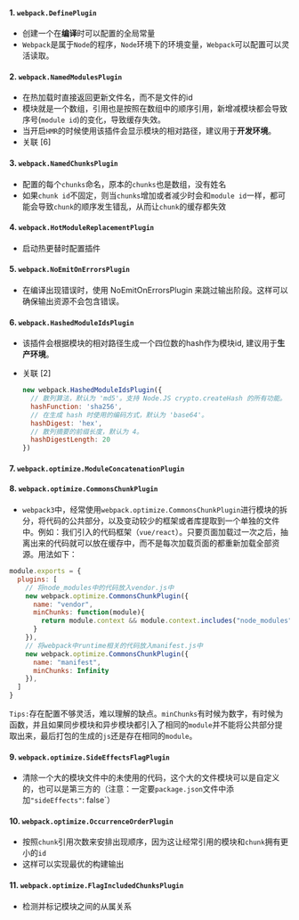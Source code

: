 #### 1. `webpack.DefinePlugin`

+ 创建一个在**编译**时可以配置的全局常量
+ `Webpack`是属于`Node`的程序，`Node`环境下的环境变量，`Webpack`可以配置可以灵活读取。

#### 2. `webpack.NamedModulesPlugin`

+ 在热加载时直接返回更新文件名，而不是文件的id
+ 模块就是一个数组，引用也是按照在数组中的顺序引用，新增减模块都会导致序号(`module id`)的变化，导致缓存失效。
+ 当开启`HMR`的时候使用该插件会显示模块的相对路径，建议用于**开发环境**。
+ 关联 [6]

#### 3. `webpack.NamedChunksPlugin`

+ 配置的每个`chunks`命名，原本的`chunks`也是数组，没有姓名
+ 如果`chunk id`不固定，则当`chunks`增加或者减少时会和`module id`一样，都可能会导致`chunk`的顺序发生错乱，从而让`chunk`的缓存都失效

#### 4. `webpack.HotModuleReplacementPlugin`

+ 启动热更替时配置插件

#### 5. `webpack.NoEmitOnErrorsPlugin`

+ 在编译出现错误时，使用 NoEmitOnErrorsPlugin 来跳过输出阶段。这样可以确保输出资源不会包含错误。

#### 6. `webpack.HashedModuleIdsPlugin`

+ 该插件会根据模块的相对路径生成一个四位数的hash作为模块id, 建议用于**生产环境**。

+ 关联 [2]

  ```javascript
  new webpack.HashedModuleIdsPlugin({
    // 散列算法，默认为 'md5'。支持 Node.JS crypto.createHash 的所有功能。
    hashFunction: 'sha256',
    // 在生成 hash 时使用的编码方式，默认为 'base64'。
    hashDigest: 'hex',
    // 散列摘要的前缀长度，默认为 4。
    hashDigestLength: 20
  })
  ```

  

#### 7. `webpack.optimize.ModuleConcatenationPlugin`



#### 8. `webpack.optimize.CommonsChunkPlugin`

+ `webpack3`中，经常使用`webpack.optimize.CommonsChunkPlugin`进行模块的拆分，将代码的公共部分，以及变动较少的框架或者库提取到一个单独的文件中。例如：我们引入的代码框架（`vue/react`）。只要页面加载过一次之后，抽离出来的代码就可以放在缓存中，而不是每次加载页面的都重新加载全部资源。用法如下：

```javascript
module.exports = {
  plugins: [
    // 将node_modules中的代码放入vendor.js中
    new webpack.optimize.CommonsChunkPlugin({
      name: "vendor",
      minChunks: function(module){
        return module.context && module.context.includes("node_modules");
      }
    }),
    // 将webpack中runtime相关的代码放入manifest.js中
    new webpack.optimize.CommonsChunkPlugin({
      name: "manifest",
      minChunks: Infinity
    }),
  ]
}
```

`Tips:`存在配置不够灵活，难以理解的缺点。`minChunks`有时候为数字，有时候为函数，并且如果同步模块和异步模块都引入了相同的`module`并不能将公共部分提取出来，最后打包的生成的`js`还是存在相同的`module`。

#### 9. `webpack.optimize.SideEffectsFlagPlugin`

+ 清除一个大的模块文件中的未使用的代码，这个大的文件模块可以是自定义的，也可以是第三方的（注意：一定要`package.json`文件中添加`"sideEffects"`: false`）

#### 10. `webpack.optimize.OccurrenceOrderPlugin`

+ 按照`chunk`引用次数来安排出现顺序，因为这让经常引用的模块和`chunk`拥有更小的`id`
+ 这样可以实现最优的构建输出

#### 11. `webpack.optimize.FlagIncludedChunksPlugin`

+ 检测并标记模块之间的从属关系

